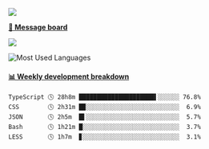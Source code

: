 [![](https://count.getloli.com/get/@SmaIIstars.github.readme)](https://count.getloli.com/)


[**💬 Message board**](https://chat.getloli.com/room/@SmaIIstars.github)

[![](https://chat.getloli.com/room/@SmaIIstars.github/svg?width=600&height=100&limit=20&theme=light&fontSize=14)](https://chat.getloli.com/room/@SmaIIstars.github)


![Most Used Languages](https://github-readme-stats.vercel.app/api/top-langs/?username=SmaIIstars&theme=dark&layout=compact)

<!-- waka-box start -->
#### <a href="https://gist.github.com/e31f5e1b7a15ee54e2fc8fca68aa5e2b" target="_blank">📊 Weekly development breakdown</a>
```text
TypeScript 🕓 28h8m █████████████████████▌░░░░░░ 76.8%
CSS        🕓 2h31m █▉░░░░░░░░░░░░░░░░░░░░░░░░░░  6.9%
JSON       🕓 2h5m  █▌░░░░░░░░░░░░░░░░░░░░░░░░░░  5.7%
Bash       🕓 1h21m █░░░░░░░░░░░░░░░░░░░░░░░░░░░  3.7%
LESS       🕓 1h7m  ▊░░░░░░░░░░░░░░░░░░░░░░░░░░░  3.1%
```
<!-- Powered by https://github.com/YouEclipse/waka-box-go . -->
<!-- waka-box end -->
